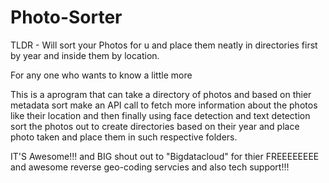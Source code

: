 # Photo-Sorter
TLDR - Will sort your Photos for u and place them neatly in directories first by year and inside them by location.

For any one who wants to know a little more

This is a aprogram that can take a directory of photos and based on thier metadata sort make an API call to fetch more information about the photos like their location and then finally using face detection and text detection sort the photos out to create directories based on their year and place photo taken and place them in such respective folders.


IT'S Awesome!!! and BIG shout out to "Bigdatacloud" for thier FREEEEEEEE and awesome reverse geo-coding servcies and also tech support!!!
